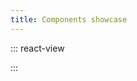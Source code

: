 ```yaml
---
title: Components showcase
---
```


::: react-view

<script lang="tsx">
import React from 'react';
import ComponentCard from '@components/../components/ComponentCard';
const getImageName = (title) => {
  const name = title.replace(/[ \/]+/g, '');
  return name.charAt(0).toLowerCase() + name.slice(1);
};

import { Box } from '@semcore/flex-box';

const group = {
  accordion: {
    title: 'Accordion',
    route: '/intergalactic/components/accordion/accordion',
    disabled: false,
    type: 'components',
  },
  autoSuggest: {
    title: 'AutoSuggest',
    route: '/intergalactic/components/auto-suggest/auto-suggest',
    disabled: false,
    type: 'components',
  },
  badge: {
    title: 'Badge',
    route: '/intergalactic/components/badge/badge',
    disabled: false,
    type: 'components',
  },
  baseTrigger: {
    title: 'BaseTrigger',
    route: '/intergalactic/components/base-trigger/base-trigger',
    disabled: false,
    type: 'components',
  },
  breadcrumbs: {
    title: 'Breadcrumbs',
    route: '/intergalactic/components/breadcrumbs/breadcrumbs',
    type: 'components',
  },
    bulkTextarea: {
    title: 'BulkTextarea',
    route: '/intergalactic/components/bulk-textarea/bulk-textarea',
    disabled: false,
    type: 'components',
  },
  button: {
    title: 'Button',
    route: '/intergalactic/components/button/button',
    disabled: false,
    type: 'components',
  },
  card: {
    title: 'Card',
    route: '/intergalactic/components/card/card',
    disabled: false,
    type: 'components',
  },
  carousel: {
    title: 'Carousel',
    route: '/intergalactic/components/carousel/carousel',
    disabled: false,
    type: 'components',
  },
  checkbox: {
    title: 'Checkbox',
    route: '/intergalactic/components/checkbox/checkbox',
    disabled: false,
    type: 'components',
  },
  colorPicker: {
    title: 'ColorPicker',
    route: '/intergalactic/components/color-picker/color-picker',
    disabled: false,
    type: 'components',
  },
  counter: {
    title: 'Counter',
    route: '/intergalactic/components/counter/counter',
    disabled: false,
    type: 'components',
  },
  datePicker: {
    title: 'DatePicker',
    route: '/intergalactic/components/date-picker/date-picker',
    disabled: false,
    type: 'components',
  },
  divider: {
    title: 'Divider',
    route: '/intergalactic/components/divider/divider',
    disabled: false,
    type: 'components',
  },
  dot: {
    title: 'Dot',
    route: '/intergalactic/components/dot/dot',
    disabled: false,
    type: 'components',
  },
  dragAndDrop: {
    title: 'Drag and drop',
    route: '/intergalactic/components/drag-and-drop/drag-and-drop',
    disabled: false,
    type: 'components',
  },
  dropdown: {
    title: 'Dropdown',
    route: '/intergalactic/components/dropdown/dropdown',
    disabled: false,
    type: 'components',
  },
  dropdownMenu: {
    title: 'DropdownMenu',
    route: '/intergalactic/components/dropdown-menu/dropdown-menu',
    disabled: false,
    type: 'components',
  },
  ellipsis: {
    title: 'Ellipsis',
    route: '/intergalactic/components/ellipsis/ellipsis',
    disabled: false,
    type: 'components',
  },
  featurePopover: {
    title: 'FeaturePopover',
    route: '/intergalactic/components/feature-popover/feature-popover',
    disabled: false,
    type: 'components',
  },
  feedback: {
    title: 'Feedback',
    route: '/intergalactic/components/feedback-form/feedback-form',
    disabled: false,
    type: 'components',
  },
  filterTrigger: {
    title: 'FilterTrigger',
    route: '/intergalactic/components/filter-trigger/filter-trigger',
    disabled: false,
    type: 'components',
  },
  flags: {
    title: 'Flags',
    route: '/intergalactic/components/flags/flags',
    disabled: false,
    type: 'components',
  },
  fullscreenModal: {
    title: 'FullscreenModal',
    route: '/intergalactic/components/fullscreen-modal/fullscreen-modal',
    disabled: false,
    type: 'components',
  },
  inlineEdit: {
    title: 'InlineEdit',
    route: '/intergalactic/components/inline-edit/inline-edit',
    disabled: false,
    type: 'components',
  },
  inlineInput: {
    title: 'InlineInput',
    route: '/intergalactic/components/inline-input/inline-input',
    disabled: false,
    type: 'components',
  },
  input: {
    title: 'Input',
    route: '/intergalactic/components/input/input',
    disabled: false,
    type: 'components',
  },
  inputMask: {
    title: 'InputMask',
    route: '/intergalactic/components/input-mask/input-mask',
    disabled: false,
    type: 'components',
  },
  inputNumber: {
    title: 'InputNumber',
    route: '/intergalactic/components/input-number/input-number',
    disabled: false,
    type: 'components',
  },
  inputPhone: {
    title: 'InputPhone',
    route: '/intergalactic/components/input-phone/input-phone',
    disabled: false,
    type: 'components',
  },
  inputTags: {
    title: 'InputTags',
    route: '/intergalactic/components/input-tags/input-tags',
    disabled: false,
    type: 'components',
  },
  link: {
    title: 'Link',
    route: '/intergalactic/components/link/link',
    disabled: false,
    type: 'components',
  },
  modal: {
    title: 'Modal',
    route: '/intergalactic/components/modal/modal',
    disabled: false,
    type: 'components',
  },
  notice: {
    title: 'Notice',
    route: '/intergalactic/components/notice/notice',
    disabled: false,
    type: 'components',
  },
  noticeBubble: {
    title: 'NoticeBubble',
    route: '/intergalactic/components/notice-bubble/notice-bubble',
    disabled: false,
    type: 'components',
  },
  noticeGlobal: {
    title: 'NoticeGlobal',
    route: '/intergalactic/components/notice-global/notice-global',
    disabled: false,
    type: 'components',
  },
  pagination: {
    title: 'Pagination',
    route: '/intergalactic/components/pagination/pagination',
    disabled: false,
    type: 'components',
  },
  pills: {
    title: 'Pills',
    route: '/intergalactic/components/pills/pills',
    disabled: false,
    type: 'components',
  },
  productHead: {
    title: 'ProductHead',
    route: '/intergalactic/components/product-head/product-head',
    disabled: false,
    type: 'components',
  },
  progressBar: {
    title: 'ProgressBar',
    route: '/intergalactic/components/progress-bar/progress-bar',
    disabled: false,
    type: 'components',
  },
  radio: {
    title: 'Radio',
    route: '/intergalactic/components/radio/radio',
    disabled: false,
    type: 'components',
  },
  scrollArea: {
    title: 'ScrollArea',
    route: '/intergalactic/components/scroll-area/scroll-area',
    disabled: false,
    type: 'components',
  },
  select: {
    title: 'Select',
    route: '/intergalactic/components/select/select',
    disabled: false,
    type: 'components',
  },
  sidePanel: {
    title: 'SidePanel',
    route: '/intergalactic/components/side-panel/side-panel',
    disabled: false,
    type: 'components',
  },
  skeleton: {
    title: 'Skeleton',
    route: '/intergalactic/components/skeleton/skeleton',
    disabled: false,
    type: 'components',
  },
  slider: {
    title: 'Slider',
    route: '/intergalactic/components/slider/slider',
    disabled: false,
    type: 'components',
  },
  spin: {
    title: 'Spin',
    route: '/intergalactic/components/spin/spin',
    disabled: false,
    type: 'components',
  },
  spinContainer: {
    title: 'SpinContainer',
    route: '/intergalactic/components/spin-container/spin-container',
    disabled: false,
    type: 'components',
  },
  switch: {
    title: 'Switch',
    route: '/intergalactic/components/switch/switch',
    disabled: false,
    type: 'components',
  },
  tabLine: {
    title: 'TabLine',
    route: '/intergalactic/components/tab-line/tab-line',
    disabled: false,
    type: 'components',
  },
  tabPanel: {
    title: 'TabPanel',
    route: '/intergalactic/components/tab-panel/tab-panel',
    disabled: false,
    type: 'components',
  },
  tag: {
    title: 'Tag',
    route: '/intergalactic/components/tag/tag',
    disabled: false,
    type: 'components',
  },
  textarea: {
    title: 'Textarea',
    route: '/intergalactic/components/textarea/textarea',
    disabled: false,
    type: 'components',
  },
  timePicker: {
    title: 'TimePicker',
    route: '/intergalactic/components/time-picker/time-picker',
    disabled: false,
    type: 'components',
  },
  tooltip: {
    title: 'Tooltip',
    route: '/intergalactic/components/tooltip/tooltip',
    disabled: false,
    type: 'components',
  },
  widgetEmpty: {
    title: 'WidgetEmpty',
    route: '/intergalactic/components/widget-empty/widget-empty',
    disabled: false,
    type: 'components',
  },
  wizard: {
    title: 'Wizard',
    route: '/intergalactic/components/wizard/wizard',
    disabled: false,
    type: 'components',
  },
};

const cardsStyle = {
  display: 'grid',
  gridTemplateRows: 'max-content',
  gridTemplateColumns: 'repeat(auto-fill, 160px)',
  gridGap: 'var(--intergalactic-spacing-3x) var(--intergalactic-spacing-3x)',
  width: '100%',
  margin: '0',
  marginTop: 'var(--intergalactic-spacing-3x)',
  padding: '0',
};

const App = function (props) {
  const items = Object.keys(group).map((el) => group[el]);

  return (
    <Box tag="ul" style={cardsStyle}>
      {items.map((item) => (
        <ComponentCard
          key={item.title}
          image={getImageName(item.title)}
          text={item.title}
          disabled={item.disabled}
          href={item.route}
          type={item.type}
        />
      ))}
    </Box>
  );
}
</script>

:::
